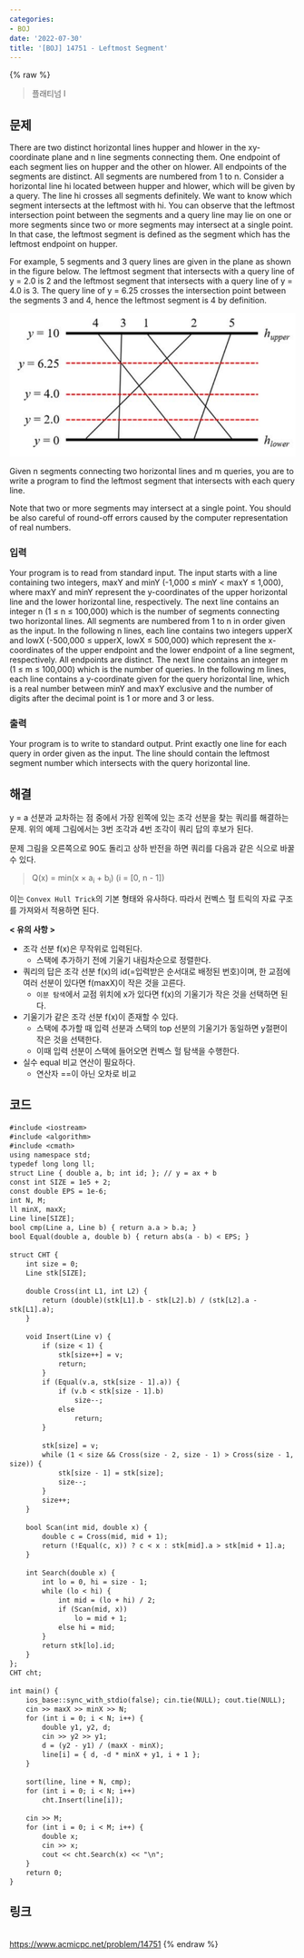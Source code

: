 ```yaml
---
categories:
- BOJ
date: '2022-07-30'
title: '[BOJ] 14751 - Leftmost Segment'
---
```


{% raw %}
> 플래티넘 I<br>

## 문제
There are two distinct horizontal lines hupper  and hlower  in the xy-coordinate plane and n line segments connecting them. One endpoint of each segment lies on hupper  and the other on hlower. All endpoints of the segments are distinct. All segments are numbered from 1 to n. Consider a horizontal line hi  located between hupper  and hlower, which will be given by a query. The line hi  crosses all segments definitely. We want to know which segment intersects at the leftmost with hi. You can observe that the leftmost intersection point between the segments and a query line may lie on one or more segments since two or more segments may intersect at a single point. In that case, the leftmost segment is defined as the segment which has the leftmost endpoint on hupper.

For example, 5 segments and 3 query lines are given in the plane as shown in the figure below. The leftmost segment that intersects with a query line of y = 2.0 is 2 and the leftmost segment that intersects with a query line of y = 4.0 is 3. The query line of y = 6.25 crosses the intersection point between the segments 3 and 4, hence the leftmost segment is 4 by definition.

![](images/14751.png)

Given n segments connecting two horizontal lines and m queries, you are to write a program to find the leftmost segment that intersects with each query line.

Note that two or more segments may intersect at a single point. You should be also careful of round-off errors caused by the computer representation of real numbers.

### 입력
Your program is to read from standard input. The input starts with a line containing two integers, maxY and minY (-1,000 ≤ minY < maxY ≤ 1,000), where maxY and minY represent the y-coordinates of the upper horizontal line and the lower horizontal line, respectively. The next line contains an integer n (1 ≤ n ≤ 100,000) which is the number of segments connecting two horizontal lines. All segments are numbered from 1 to n in order given as the input. In the following n lines, each line contains two integers upperX and lowX (-500,000 ≤ upperX, lowX ≤ 500,000) which represent the x-coordinates of the upper endpoint and the lower endpoint of a line segment, respectively. All endpoints are distinct. The next line contains an integer m (1 ≤ m ≤ 100,000) which is the number of queries. In the following m lines, each line contains a y-coordinate given for the query horizontal line, which is a real number between minY and maxY exclusive and the number of digits after the decimal point is 1 or more and 3 or less.

### 출력
Your program is to write to standard output. Print exactly one line for each query in order given as the input. The line should contain the leftmost segment number which intersects with the query horizontal line.

## 해결
y = a 선분과 교차하는 점 중에서 가장 왼쪽에 있는 조각 선분을 찾는 쿼리를 해결하는 문제. 위의 예제 그림에서는 3번 조각과 4번 조각이 쿼리 답의 후보가 된다. 

문제 그림을 오른쪽으로 90도 돌리고 상하 반전을 하면 쿼리를 다음과 같은 식으로 바꿀 수 있다.
> Q(x) = min(x × a<sub>i</sub> + b<sub>i</sub>) (i = [0, n - 1])<br>

이는 `Convex Hull Trick`의 기본 형태와 유사하다. 따라서 컨벡스 헐 트릭의 자료 구조를 가져와서 적용하면 된다.

**< 유의 사항 >**
- 조각 선분 f(x)은 무작위로 입력된다.
	- 스택에 추가하기 전에 기울기 내림차순으로 정렬한다.
- 쿼리의 답은 조각 선분 f(x)의 id(=입력받은 순서대로 배정된 번호)이며, 한 교점에 여러 선분이 있다면 f(maxX)이 작은 것을 고른다.
	- `이분 탐색`에서 교점 위치에 x가 있다면 f(x)의 기울기가 작은 것을 선택하면 된다.
- 기울기가 같은 조각 선분 f(x)이 존재할 수 있다.
	- 스택에 추가할 때 입력 선분과 스택의 top 선분의 기울기가 동일하면 y절편이 작은 것을 선택한다.
	- 이때 입력 선분이 스택에 들어오면 컨벡스 헐 탐색을 수행한다.
- 실수 equal 비교 연산이 필요하다.
	- 연산자 ==이 아닌 오차로 비교

## 코드
```
#include <iostream>
#include <algorithm>
#include <cmath>
using namespace std;
typedef long long ll;
struct Line { double a, b; int id; }; // y = ax + b
const int SIZE = 1e5 + 2;
const double EPS = 1e-6;
int N, M;
ll minX, maxX;
Line line[SIZE];
bool cmp(Line a, Line b) { return a.a > b.a; }
bool Equal(double a, double b) { return abs(a - b) < EPS; }

struct CHT {
	int size = 0;
	Line stk[SIZE];

	double Cross(int L1, int L2) {
		return (double)(stk[L1].b - stk[L2].b) / (stk[L2].a - stk[L1].a);
	}

	void Insert(Line v) {
		if (size < 1) {
			stk[size++] = v;
			return;
		}
		if (Equal(v.a, stk[size - 1].a)) {
			if (v.b < stk[size - 1].b)
				size--;
			else
				return;
		}
		
		stk[size] = v;
		while (1 < size && Cross(size - 2, size - 1) > Cross(size - 1, size)) {
			stk[size - 1] = stk[size];
			size--;
		}
		size++;
	}

	bool Scan(int mid, double x) {
		double c = Cross(mid, mid + 1);
		return (!Equal(c, x)) ? c < x : stk[mid].a > stk[mid + 1].a;
	}

	int Search(double x) {
		int lo = 0, hi = size - 1;
		while (lo < hi) {
			int mid = (lo + hi) / 2;
			if (Scan(mid, x))
				lo = mid + 1;
			else hi = mid;
		}
		return stk[lo].id;
	}
};
CHT cht;

int main() {
	ios_base::sync_with_stdio(false); cin.tie(NULL); cout.tie(NULL);
	cin >> maxX >> minX >> N;
	for (int i = 0; i < N; i++) {
		double y1, y2, d;
		cin >> y2 >> y1;
		d = (y2 - y1) / (maxX - minX);
		line[i] = { d, -d * minX + y1, i + 1 };
	}

	sort(line, line + N, cmp);
	for (int i = 0; i < N; i++)
		cht.Insert(line[i]);

	cin >> M;
	for (int i = 0; i < M; i++) {
		double x;
		cin >> x;
		cout << cht.Search(x) << "\n";
	}
	return 0;
}
```

## 링크
<br>https://www.acmicpc.net/problem/14751
{% endraw %}